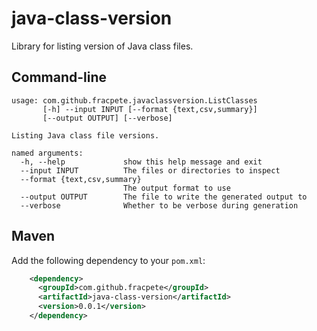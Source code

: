 # java-class-version
Library for listing version of Java class files.

## Command-line

```
usage: com.github.fracpete.javaclassversion.ListClasses
       [-h] --input INPUT [--format {text,csv,summary}]
       [--output OUTPUT] [--verbose]

Listing Java class file versions.

named arguments:
  -h, --help             show this help message and exit
  --input INPUT          The files or directories to inspect
  --format {text,csv,summary}
                         The output format to use
  --output OUTPUT        The file to write the generated output to
  --verbose              Whether to be verbose during generation
```

## Maven

Add the following dependency to your `pom.xml`:
```xml
    <dependency>
      <groupId>com.github.fracpete</groupId>
      <artifactId>java-class-version</artifactId>
      <version>0.0.1</version>
    </dependency>
```
